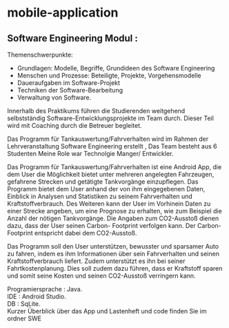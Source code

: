 # mobile-application
## Software Engineering Modul : 
Themenschwerpunkte:
+ Grundlagen: Modelle, Begriffe, Grundideen des Software Engineering
+ Menschen und Prozesse: Beteiligte, Projekte, Vorgehensmodelle
+ Daueraufgaben im Software-Projekt
+ Techniken der Software-Bearbeitung
+ Verwaltung von Software.

Innerhalb des Praktikums führen die Studierenden weitgehend selbstständig Software-Entwicklungsprojekte im Team durch. Dieser Teil wird mit Coaching durch die Betreuer begleitet.

Das Programm für Tankauswertung/Fahrverhalten wird im Rahmen der
Lehrveranstaltung Software Engineering erstellt , Das Team besteht aus 6 Studenten 
Meine Role war Technolgie Manger/ Entwickler.

Das Programm für Tankauswertung/Fahrverhalten ist eine Android App, die dem
User die Möglichkeit bietet unter mehreren angelegten Fahrzeugen, gefahrene
Strecken und getätigte Tankvorgänge einzupflegen.
Das Programm bietet dem User anhand der von ihm eingegebenen Daten, Einblick
in Analysen und Statistiken zu seinem Fahrverhalten und Kraftstoffverbrauch. Des
Weiteren kann der User im Vorhinein Daten zu einer Strecke angeben, um eine
Prognose zu erhalten, wie zum Beispiel die Anzahl der nötigen Tankvorgänge.
Die Angaben zum CO2-Ausstoß dienen dazu, dass der User seinen Carbon-
Footprint verfolgen kann. Der Carbon-Footprint entspricht dabei dem CO2-Ausstoß.

Das Programm soll den User unterstützen, bewusster und sparsamer Auto zu
fahren, indem es ihm Informationen über sein Fahrverhalten und seinen
Kraftstoffverbrauch liefert. Zudem unterstützt es ihn bei seiner
Fahrtkostenplanung. Dies soll zudem dazu führen, dass er Kraftstoff sparen und
somit seine Kosten und seinen CO2-Ausstoß verringern kann.

Programiersprache : Java.\
IDE : Android Studio.\
DB : SqLite.\
Kurzer Überblick über das App und Lastenheft und code finden Sie im ordner SWE

